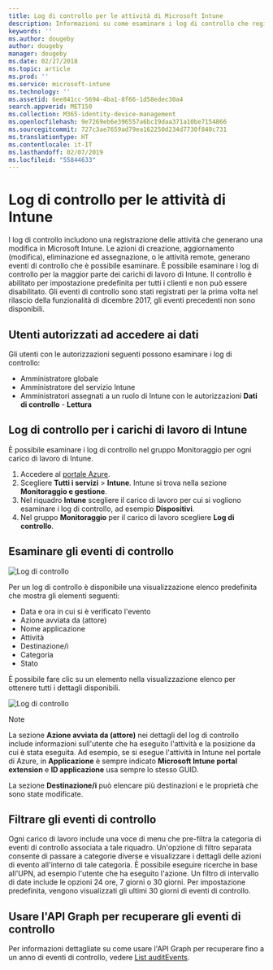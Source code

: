 ```yaml
---
title: Log di controllo per le attività di Microsoft Intune
description: Informazioni su come esaminare i log di controllo che registrano le attività di Microsoft Intune.
keywords: ''
ms.author: dougeby
author: dougeby
manager: dougeby
ms.date: 02/27/2018
ms.topic: article
ms.prod: ''
ms.service: microsoft-intune
ms.technology: ''
ms.assetid: 6ee841cc-5694-4ba1-8f66-1d58edec30a4
search.appverid: MET150
ms.collection: M365-identity-device-management
ms.openlocfilehash: 9e7269eb6e396557a6bc19daa371a10be7154866
ms.sourcegitcommit: 727c3ae7659ad79ea162250d234d7730f840c731
ms.translationtype: HT
ms.contentlocale: it-IT
ms.lasthandoff: 02/07/2019
ms.locfileid: "55844633"
---
```

# <a name="audit-logs-for-intune-activities"></a>Log di controllo per le attività di Intune
I log di controllo includono una registrazione delle attività che generano una modifica in Microsoft Intune. Le azioni di creazione, aggiornamento (modifica), eliminazione ed assegnazione, o le attività remote, generano eventi di controllo che è possibile esaminare. È possibile esaminare i log di controllo per la maggior parte dei carichi di lavoro di Intune. Il controllo è abilitato per impostazione predefinita per tutti i clienti e non può essere disabilitato. Gli eventi di controllo sono stati registrati per la prima volta nel rilascio della funzionalità di dicembre 2017, gli eventi precedenti non sono disponibili.

## <a name="who-can-access-the-data"></a>Utenti autorizzati ad accedere ai dati
Gli utenti con le autorizzazioni seguenti possono esaminare i log di controllo:
- Amministratore globale
- Amministratore del servizio Intune
- Amministratori assegnati a un ruolo di Intune con le autorizzazioni **Dati di controllo** - **Lettura**

## <a name="audit-logs-for-intune-workloads"></a>Log di controllo per i carichi di lavoro di Intune
È possibile esaminare i log di controllo nel gruppo Monitoraggio per ogni carico di lavoro di Intune.  
1. Accedere al [portale Azure](https://portal.azure.com).
2. Scegliere **Tutti i servizi** > **Intune**. Intune si trova nella sezione **Monitoraggio e gestione**.
3. Nel riquadro **Intune** scegliere il carico di lavoro per cui si vogliono esaminare i log di controllo, ad esempio **Dispositivi**.
4. Nel gruppo **Monitoraggio** per il carico di lavoro scegliere **Log di controllo**.

## <a name="review-audit-events"></a>Esaminare gli eventi di controllo
![Log di controllo](./media/monitor-audit-logs.png "Log di controllo")

Per un log di controllo è disponibile una visualizzazione elenco predefinita che mostra gli elementi seguenti:    

- Data e ora in cui si è verificato l'evento
- Azione avviata da (attore)
- Nome applicazione
- Attività
- Destinazione/i
- Categoria
- Stato

È possibile fare clic su un elemento nella visualizzazione elenco per ottenere tutti i dettagli disponibili.

![Log di controllo](./media/monitor-audit-log-detail.png "Log di controllo")

> [!Note]    
> La sezione **Azione avviata da (attore)** nei dettagli del log di controllo include informazioni sull'utente che ha eseguito l'attività e la posizione da cui è stata eseguita. Ad esempio, se si esegue l'attività in Intune nel portale di Azure, in **Applicazione** è sempre indicato **Microsoft Intune portal extension** e **ID applicazione** usa sempre lo stesso GUID. 
>    
> La sezione **Destinazione/i** può elencare più destinazioni e le proprietà che sono state modificate.  


## <a name="filter-audit-events"></a>Filtrare gli eventi di controllo
Ogni carico di lavoro include una voce di menu che pre-filtra la categoria di eventi di controllo associata a tale riquadro. Un'opzione di filtro separata consente di passare a categorie diverse e visualizzare i dettagli delle azioni di evento all'interno di tale categoria. È possibile eseguire ricerche in base all'UPN, ad esempio l'utente che ha eseguito l'azione. Un filtro di intervallo di date include le opzioni 24 ore, 7 giorni o 30 giorni. Per impostazione predefinita, vengono visualizzati gli ultimi 30 giorni di eventi di controllo.

## <a name="use-graph-api-to-retrieve-audit-events"></a>Usare l'API Graph per recuperare gli eventi di controllo
Per informazioni dettagliate su come usare l'API Graph per recuperare fino a un anno di eventi di controllo, vedere [List auditEvents](https://developer.microsoft.com/en-us/graph/docs/api-reference/beta/api/intune_auditing_auditevent_list).
